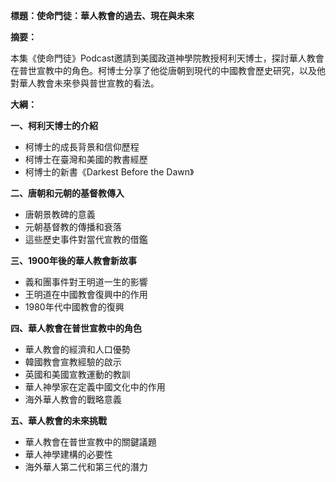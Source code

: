 **標題：使命門徒：華人教會的過去、現在與未來**

**摘要：**

本集《使命門徒》Podcast邀請到美國政道神學院教授柯利天博士，探討華人教會在普世宣教中的角色。柯博士分享了他從唐朝到現代的中國教會歷史研究，以及他對華人教會未來參與普世宣教的看法。

**大綱：**

**一、柯利天博士的介紹**

* 柯博士的成長背景和信仰歷程
* 柯博士在臺灣和美國的教書經歷
* 柯博士的新書《Darkest Before the Dawn》

**二、唐朝和元朝的基督教傳入**

* 唐朝景教碑的意義
* 元朝基督教的傳播和衰落
* 這些歷史事件對當代宣教的借鑑

**三、1900年後的華人教會新故事**

* 義和團事件對王明道一生的影響
* 王明道在中國教會復興中的作用
* 1980年代中國教會的復興

**四、華人教會在普世宣教中的角色**

* 華人教會的經濟和人口優勢
* 韓國教會宣教經驗的啟示
* 英國和美國宣教運動的教訓
* 華人神學家在定義中國文化中的作用
* 海外華人教會的戰略意義

**五、華人教會的未來挑戰**

* 華人教會在普世宣教中的關鍵議題
* 華人神學建構的必要性
* 海外華人第二代和第三代的潛力